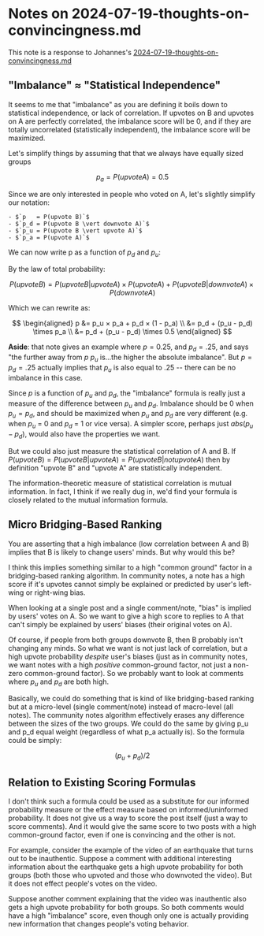 # Notes on 2024-07-19-thoughts-on-convincingness.md

This note is a response to Johannes's [2024-07-19-thoughts-on-convincingness.md](2024-07-19-thoughts-on-convincingness.md)

## "Imbalance" ≈ "Statistical Independence"

It seems to me that "imbalance" as you are defining it boils down to statistical independence, or lack of correlation. If upvotes on B and upvotes on A are perfectly correlated, the imbalance score will be 0, and if they are totally uncorrelated (statistically independent), the imbalance score will be maximized.

Let's simplify things by assuming that that we always have equally sized groups

$$
	p_a = P(upvote A) = 0.5
$$

Since we are only interested in people who voted on A, let's slightly simplify our notation:

	- $`p   = P(upvote B)`$
	- $`p_d = P(upvote B \vert downvote A)`$
	- $`p_u = P(upvote B \vert upvote A)`$
	- $`p_a = P(upvote A)`$

We can now write p as a function of $`p_d`$ and $`p_u`$:

By the law of total probability:

$$
	P(upvote B) = P(upvote B \vert upvote A) \times P(upvote A) + P(upvote B \vert downvote A) ×P(downvote A)
$$

Which we can rewrite as:

$$
\begin{aligned}
	p &= p_u × p_a + p_d × (1 - p_a) \\
	  &= p_d + (p_u - p_d) \times p_a \\
	  &= p_d + (p_u - p_d) \times 0.5 
\end{aligned}
$$

**Aside**: that note gives an example where $`p = 0.25`$, and $`p_d = .25`$, and says "the further away from $p$ $p_u$ is...the higher the absolute imbalance". But $`p = p_d = .25`$ actually implies that $`p_u`$ is also equal to $`.25`$ -- there can be no imbalance in this case.

Since $`p`$ is a function of $`p_u`$ and $`p_d`$, the "imbalance" formula is really just a measure of the difference between $`p_u`$ and $`p_d`$. Imbalance should be 0 when $`p_u = p_d`$, and should be maximized when $`p_u`$ and $`p_d`$ are very different (e.g. when $`p_u`$ = 0 and $`p_d`$ = 1 or vice versa). A simpler score, perhaps just $`abs(p_u - p_d)`$, would also have the properties we want.

But we could also just measure the statistical correlation of A and B. If $`P(upvote B) = P(upvote B \vert upvote A) = P(upvote B \vert not upvote A)`$ then by definition "upvote B" and "upvote A" are statistically independent. 

The information-theoretic measure of statistical correlation is mutual information. In fact, I think if we really dug in, we'd find your formula is closely related to the mutual information formula. 

## Micro Bridging-Based Ranking

You are asserting that a high imbalance (low correlation between A and B) implies that B is likely to change users' minds. But why would this be?

I think this implies something similar to a high "common ground" factor in a bridging-based ranking algorithm. In community notes, a note has a high score if it's upvotes cannot simply be explained or predicted by user's left-wing or right-wing bias. 

When looking at a single post and a single comment/note, "bias" is implied by users' votes on A. So we want to give a high score to replies to A that can't simply be explained by users' biases (their original votes on A).

Of course, if people from both groups downvote B, then B probably isn't changing any minds. So what we want is not just lack of correlation, but a high upvote probability *despite* user's biases (just as in community notes, we want notes with a high *positive* common-ground factor, not just a non-zero common-ground factor). So we probably want to look at comments where $`p_u`$ and $`p_d`$ are both high.

Basically, we could do something that is kind of like bridging-based ranking but at a micro-level (single comment/note) instead of macro-level (all notes). The community notes algorithm effectively erases any difference between the sizes of the two groups. We could do the same by giving p_u and p_d equal weight (regardless of what p_a actually is). So the formula could be simply:

$$
	(p_u + p_d) / 2
$$


## Relation to Existing Scoring Formulas

I don't think such a formula could be used as a substitute for our informed probability measure or the effect measure based on informed/uninformed probability. It does not give us a way to score the post itself (just a way to score comments). And it would give the same score to two posts with a high common-ground factor, even if one is convincing and the other is not. 

For example, consider the example of the video of an earthquake that turns out to be inauthentic. Suppose a comment with additional interesting information about the earthquake gets a high upvote probability for both groups (both those who upvoted and those who downvoted the video). But it does not effect people's votes on the video. 

Suppose another comment explaining that the video was inauthentic also gets a high upvote probability for both groups. So both comments would have a high "imbalance" score, even though only one is actually providing new information that changes people's voting behavior.







